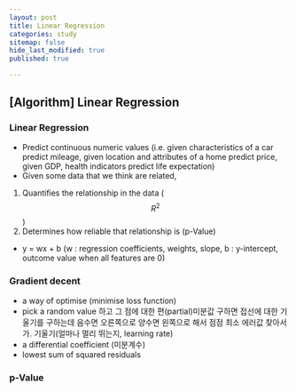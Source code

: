 ```yaml
---
layout: post
title: Linear Regression
categories: study
sitemap: false
hide_last_modified: true
published: true

---
```

## [Algorithm] Linear Regression

### Linear Regression
* Predict continuous numeric values (i.e. given characteristics of a car predict mileage, given location and attributes of a home predict price, given GDP, health indicators predict life expectation)
* Given some data that we think are related, 
1. Quantifies the relationship in the data ($${R}^2$$)
2. Determines how reliable that relationship is (p-Value)
* y = wx + b (w : regression coefficients, weights, slope, b : y-intercept, outcome value when all features are 0)


### Gradient decent
* a way of optimise (minimise loss function)
* pick a random value  하고 그 점에 대한 편(partial)미분값 구하면 접선에 대한 기울기를 구하는데 음수면 오른쪽으로 양수면 왼쪽으로 해서 점점 최소 에러값 찾아서 가. 기울기(얼마나 멀리 뛰는지, learning rate)
* a differential coefficient (미분계수)
* lowest sum of squared residuals

### p-Value
